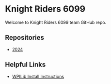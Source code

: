 # Knight Riders 6099
Welcome to Knight Riders 6099 team GitHub repo.

## Repositories
- [2024](https://github.com/FRC6099/2024-robot)

## Helpful Links
- [WPILib Install Instructions](https://docs.wpilib.org/en/stable/docs/zero-to-robot/step-2/index.html)
